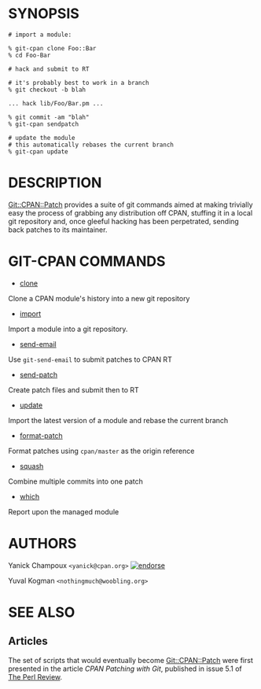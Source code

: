 # SYNOPSIS

    # import a module:

    % git-cpan clone Foo::Bar
    % cd Foo-Bar

    # hack and submit to RT

    # it's probably best to work in a branch
    % git checkout -b blah

    ... hack lib/Foo/Bar.pm ...

    % git commit -am "blah"
    % git-cpan sendpatch 

    # update the module
    # this automatically rebases the current branch
    % git-cpan update

# DESCRIPTION

[Git::CPAN::Patch](http://search.cpan.org/perldoc?Git::CPAN::Patch) provides a suite of git commands
aimed at making trivially
easy the process of  grabbing
any distribution off CPAN, stuffing it
in a local git repository and, once gleeful
hacking has been perpetrated, sending back
patches to its maintainer.

# GIT-CPAN COMMANDS

- [clone](http://search.cpan.org/perldoc?Git::CPAN::Patch::Command::Clone)

Clone a CPAN module's history into a new git repository

- [import](http://search.cpan.org/perldoc?Git::CPAN::Patch::Command::Import)

Import a module into a git repository.

- [send-email](http://search.cpan.org/perldoc?Git::CPAN::Patch::Command::SendEmail)

Use `git-send-email` to submit patches to CPAN RT

- [send-patch](http://search.cpan.org/perldoc?Git::CPAN::Patch::Command::SendPatch)

Create patch files and submit then to RT

- [update](http://search.cpan.org/perldoc?Git::CPAN::Patch::Command::Update)

Import the latest version of a module and rebase the current branch

- [format-patch](http://search.cpan.org/perldoc?Git::CPAN::Patch::Command::FormatPatch)

Format patches using `cpan/master` as the origin reference

- [squash](http://search.cpan.org/perldoc?Git::CPAN::Patch::Command::Squash)

Combine multiple commits into one patch

- [which](http://search.cpan.org/perldoc?Git::CPAN::Patch::Command::Which)

Report upon the managed module

# AUTHORS

Yanick Champoux `<yanick@cpan.org>` [![endorse](http://api.coderwall.com/yanick/endorsecount.png)](http://coderwall.com/yanick)

Yuval Kogman `<nothingmuch@woobling.org>`

# SEE ALSO

## Articles

The set of scripts that would eventually become
[Git::CPAN::Patch](http://search.cpan.org/perldoc?Git::CPAN::Patch) were first presented in the
article _CPAN Patching with Git_, published in
issue 5.1 of [The Perl Review](http://theperlreview.com).
